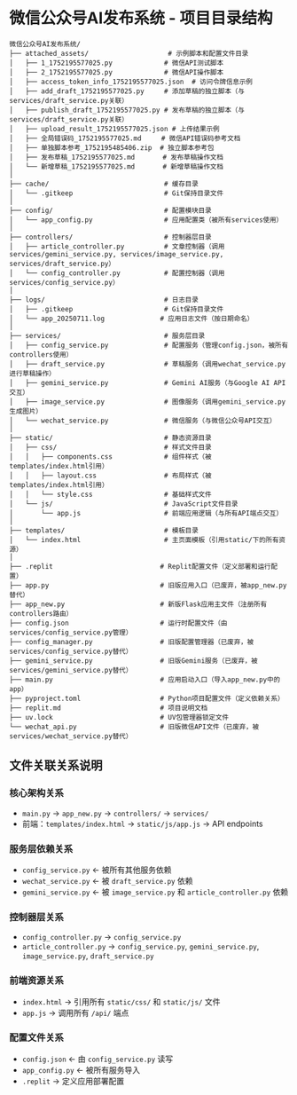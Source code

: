 
# 微信公众号AI发布系统 - 项目目录结构

```
微信公众号AI发布系统/
├── attached_assets/                    # 示例脚本和配置文件目录
│   ├── 1_1752195577025.py             # 微信API测试脚本
│   ├── 2_1752195577025.py             # 微信API操作脚本
│   ├── access_token_info_1752195577025.json  # 访问令牌信息示例
│   ├── add_draft_1752195577025.py     # 添加草稿的独立脚本（与services/draft_service.py关联）
│   ├── publish_draft_1752195577025.py # 发布草稿的独立脚本（与services/draft_service.py关联）
│   ├── upload_result_1752195577025.json # 上传结果示例
│   ├── 全局错误码_1752195577025.md     # 微信API错误码参考文档
│   ├── 单独脚本参考_1752195485406.zip  # 独立脚本参考包
│   ├── 发布草稿_1752195577025.md       # 发布草稿操作文档
│   └── 新增草稿_1752195577025.md       # 新增草稿操作文档
│
├── cache/                             # 缓存目录
│   └── .gitkeep                       # Git保持目录文件
│
├── config/                            # 配置模块目录
│   └── app_config.py                  # 应用配置类（被所有services使用）
│
├── controllers/                       # 控制器层目录
│   ├── article_controller.py          # 文章控制器（调用services/gemini_service.py, services/image_service.py, services/draft_service.py）
│   └── config_controller.py           # 配置控制器（调用services/config_service.py）
│
├── logs/                              # 日志目录
│   ├── .gitkeep                       # Git保持目录文件
│   └── app_20250711.log              # 应用日志文件（按日期命名）
│
├── services/                          # 服务层目录
│   ├── config_service.py              # 配置服务（管理config.json，被所有controllers使用）
│   ├── draft_service.py               # 草稿服务（调用wechat_service.py进行草稿操作）
│   ├── gemini_service.py              # Gemini AI服务（与Google AI API交互）
│   ├── image_service.py               # 图像服务（调用gemini_service.py生成图片）
│   └── wechat_service.py              # 微信服务（与微信公众号API交互）
│
├── static/                            # 静态资源目录
│   ├── css/                           # 样式文件目录
│   │   ├── components.css             # 组件样式（被templates/index.html引用）
│   │   ├── layout.css                 # 布局样式（被templates/index.html引用）
│   │   └── style.css                  # 基础样式文件
│   └── js/                            # JavaScript文件目录
│       └── app.js                     # 前端应用逻辑（与所有API端点交互）
│
├── templates/                         # 模板目录
│   └── index.html                     # 主页面模板（引用static/下的所有资源）
│
├── .replit                           # Replit配置文件（定义部署和运行配置）
├── app.py                            # 旧版应用入口（已废弃，被app_new.py替代）
├── app_new.py                        # 新版Flask应用主文件（注册所有controllers路由）
├── config.json                       # 运行时配置文件（由services/config_service.py管理）
├── config_manager.py                 # 旧版配置管理器（已废弃，被services/config_service.py替代）
├── gemini_service.py                 # 旧版Gemini服务（已废弃，被services/gemini_service.py替代）
├── main.py                           # 应用启动入口（导入app_new.py中的app）
├── pyproject.toml                    # Python项目配置文件（定义依赖关系）
├── replit.md                         # 项目说明文档
├── uv.lock                           # UV包管理器锁定文件
└── wechat_api.py                     # 旧版微信API文件（已废弃，被services/wechat_service.py替代）
```

## 文件关联关系说明

### 核心架构关系
- `main.py` → `app_new.py` → `controllers/` → `services/`
- 前端：`templates/index.html` → `static/js/app.js` → API endpoints

### 服务层依赖关系
- `config_service.py` ← 被所有其他服务依赖
- `wechat_service.py` ← 被 `draft_service.py` 依赖
- `gemini_service.py` ← 被 `image_service.py` 和 `article_controller.py` 依赖

### 控制器层关系
- `config_controller.py` → `config_service.py`
- `article_controller.py` → `config_service.py`, `gemini_service.py`, `image_service.py`, `draft_service.py`

### 前端资源关系
- `index.html` → 引用所有 `static/css/` 和 `static/js/` 文件
- `app.js` → 调用所有 `/api/` 端点

### 配置文件关系
- `config.json` ← 由 `config_service.py` 读写
- `app_config.py` ← 被所有服务导入
- `.replit` → 定义应用部署配置
